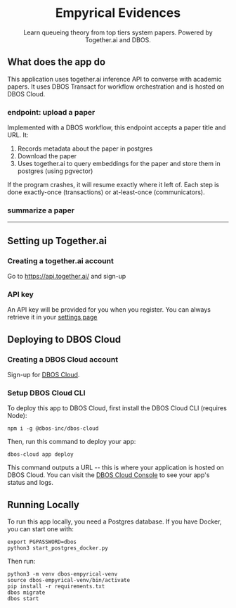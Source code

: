 <h1 align="center">Empyrical Evidences</h1>

<p align="center">
  Learn queueing theory from top tiers system papers.
  Powered by Together.ai and DBOS.
</p>

## What does the app do

This application uses together.ai inference API to converse with academic papers.
It uses DBOS Transact for workflow orchestration and is hosted on DBOS Cloud.

### endpoint: upload a paper

Implemented with a DBOS workflow, this endpoint accepts a paper title and URL. It:

1. Records metadata about the paper in postgres
2. Download the paper
3. Uses together.ai to query embeddings for the paper and store them in postgres (using pgvector)

If the program crashes, it will resume exactly where it left of. Each step is done exactly-once (transactions) or at-least-once (communicators).

### summarize a paper

---

## Setting up Together.ai

### Creating a together.ai account

Go to https://api.together.ai/ and sign-up

### API key

An API key will be provided for you when you register. You can always retrieve it in your [settings page](https://api.together.ai/settings/api-keys)

## Deploying to DBOS Cloud

### Creating a DBOS Cloud account

Sign-up for [DBOS Cloud](https://console.dbos.dev/).

### Setup DBOS Cloud CLI

To deploy this app to DBOS Cloud, first install the DBOS Cloud CLI (requires Node):

```shell
npm i -g @dbos-inc/dbos-cloud
```

Then, run this command to deploy your app:

```shell
dbos-cloud app deploy
```

This command outputs a URL -- this is where your application is hosted on DBOS Cloud.
You can visit the [DBOS Cloud Console](https://console.dbos.dev/) to see your app's status and logs.

## Running Locally

To run this app locally, you need a Postgres database.
If you have Docker, you can start one with:

```shell
export PGPASSWORD=dbos
python3 start_postgres_docker.py
```

Then run:

```shell
python3 -m venv dbos-empyrical-venv
source dbos-empyrical-venv/bin/activate
pip install -r requirements.txt
dbos migrate
dbos start
```
